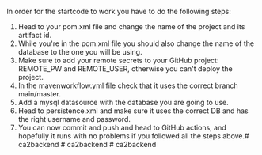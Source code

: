 In order for the startcode to work you have to do the following steps:

1. Head to your pom.xml file and change the name of the project and its artifact id.
2. While you're in the pom.xml file you should also change the name of the database to the one you will be using.
3. Make sure to add your remote secrets to your GitHub project: REMOTE_PW and REMOTE_USER, otherwise you can't deploy the project.
4. In the mavenworkflow.yml file check that it uses the correct branch main/master.
5. Add a mysql datasource with the database you are going to use.
6. Head to persistence.xml and make sure it uses the correct DB and has the right username and password. 
7. You can now commit and push and head to GitHub actions, and hopefully it runs with no problems if you followed all the steps above.#   c a 2 b a c k e n d  
 #   c a 2 b a c k e n d  
 #   c a 2 b a c k e n d  
 